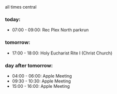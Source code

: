 all times central

### today:

* 07:00 - 09:00: Rec Plex North parkrun

### tomorrow:

* 17:00 - 18:00: Holy Eucharist Rite I (Christ Church)

### day after tomorrow:

* 04:00 - 06:00: Apple Meeting
* 09:30 - 10:30: Apple Meeting
* 15:00 - 16:00: Apple Meeting

